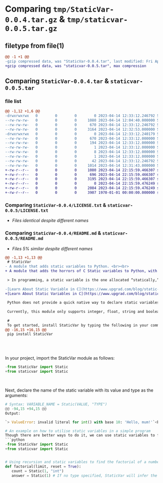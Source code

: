 # Comparing `tmp/StaticVar-0.0.4.tar.gz` & `tmp/staticvar-0.0.5.tar.gz`

## filetype from file(1)

```diff
@@ -1 +1 @@
-gzip compressed data, was "StaticVar-0.0.4.tar", last modified: Fri Apr 14 12:33:12 2023, max compression
+gzip compressed data, was "staticvar-0.0.5.tar", max compression
```

## Comparing `StaticVar-0.0.4.tar` & `staticvar-0.0.5.tar`

### file list

```diff
@@ -1,12 +1,6 @@
-drwxrwxrwx   0        0        0        0 2023-04-14 12:33:12.246792 StaticVar-0.0.4/
--rw-rw-rw-   0        0        0     1080 2023-04-14 12:04:40.000000 StaticVar-0.0.4/LICENSE.txt
--rw-rw-rw-   0        0        0      670 2023-04-14 12:33:12.246792 StaticVar-0.0.4/PKG-INFO
--rw-rw-rw-   0        0        0     3164 2023-04-14 12:32:53.000000 StaticVar-0.0.4/README.md
-drwxrwxrwx   0        0        0        0 2023-04-14 12:33:12.240179 StaticVar-0.0.4/StaticVar.egg-info/
--rw-rw-rw-   0        0        0      670 2023-04-14 12:33:12.000000 StaticVar-0.0.4/StaticVar.egg-info/PKG-INFO
--rw-rw-rw-   0        0        0      194 2023-04-14 12:33:12.000000 StaticVar-0.0.4/StaticVar.egg-info/SOURCES.txt
--rw-rw-rw-   0        0        0        1 2023-04-14 12:33:12.000000 StaticVar-0.0.4/StaticVar.egg-info/dependency_links.txt
--rw-rw-rw-   0        0        0        8 2023-04-14 12:33:12.000000 StaticVar-0.0.4/StaticVar.egg-info/requires.txt
--rw-rw-rw-   0        0        0        1 2023-04-14 12:33:12.000000 StaticVar-0.0.4/StaticVar.egg-info/top_level.txt
--rw-rw-rw-   0        0        0       42 2023-04-14 12:33:12.246792 StaticVar-0.0.4/setup.cfg
--rw-rw-rw-   0        0        0     1014 2023-04-14 12:31:43.000000 StaticVar-0.0.4/setup.py
+-rw-r--r--   0        0        0     1080 2023-04-14 22:15:59.466307 staticvar-0.0.5/LICENSE.txt
+-rw-r--r--   0        0        0      696 2023-04-14 22:15:59.466307 staticvar-0.0.5/pyproject.toml
+-rw-r--r--   0        0        0     3195 2023-04-14 22:15:59.466307 staticvar-0.0.5/README.md
+-rw-r--r--   0        0        0        0 2023-04-14 22:15:59.476249 staticvar-0.0.5/staticvar/__init__.py
+-rw-r--r--   0        0        0     2084 2023-04-14 22:15:59.476249 staticvar-0.0.5/staticvar/Static.py
+-rw-r--r--   0        0        0     3907 1970-01-01 00:00:00.000000 staticvar-0.0.5/PKG-INFO
```

### Comparing `StaticVar-0.0.4/LICENSE.txt` & `staticvar-0.0.5/LICENSE.txt`

 * *Files identical despite different names*

### Comparing `StaticVar-0.0.4/README.md` & `staticvar-0.0.5/README.md`

 * *Files 5% similar despite different names*

```diff
@@ -1,13 +1,13 @@
 # StaticVar
- A module that adds static variables to Python. <br><br>
+ A module that adds the horrors of C Static variables to Python, with Python. <br><br>
 
 > In programming, a static variable is the one allocated “statically,” which means its lifetime is throughout the program run.
 
-[Learn About Static Variable in C](https://www.upgrad.com/blog/static-variable-in-c) <br><br>
+[Learn About Static Variables in C](https://www.upgrad.com/blog/static-variable-in-c) <br><br>
 
 Python does not provide a quick native way to declare static variables. There are some *workarounds*, but they don't look very nice; so I made a module that does it for you. <br><br>
 
 Currently, this module only supports integer, float, string and boolean types. <br><br>
 
 #
 To get started, install StaticVar by typing the following in your command line:
@@ -16,15 +16,15 @@
 pip install StaticVar
 ```
 <br><br>
 
 In your project, import the StaticVar module as follows:
 
 ```python
-from StaticVar import Static
+from staticvar import Static
 ```
 <br>
 
 Next, declare the name of the static variable with its value and type as the arguments:
 
 ```python
 # Syntax: VARIABLE_NAME = Static(VALUE, "TYPE")
@@ -94,15 +94,15 @@
 Output:
 
 `> ValueError: invalid literal for int() with base 10: 'Hello, mum!'`<br><br><br>
 
 # An example on how to utilise static variables in a simple program
 Though there are better ways to do it, we can use static variables to find the factorial of a number.
 ```python
-from StaticVar import Static
+from staticvar import Static
 
 
 # Using recursion and static variables to find the factorial of a number
 def factorial(limit, reset = True):
 	count = Static(1, "int")
 	answer = Static(1) # If no type specified, StaticVar will infer the type
```

